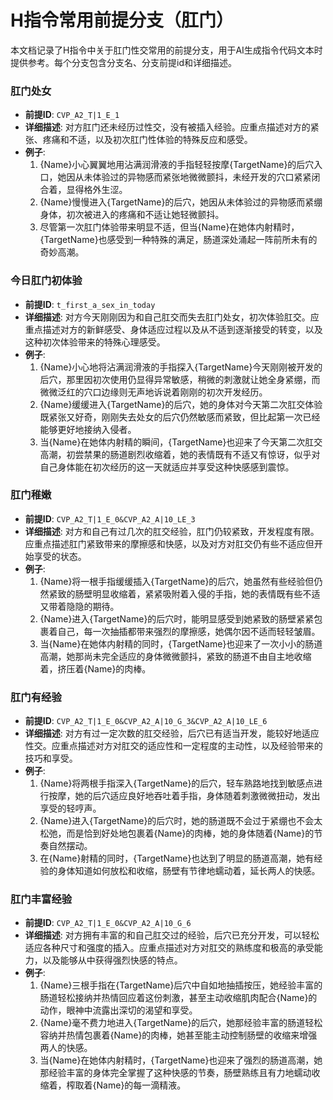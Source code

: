 # H指令常用前提分支（肛门）

本文档记录了H指令中关于肛门性交常用的前提分支，用于AI生成指令代码文本时提供参考。每个分支包含分支名、分支前提id和详细描述。

### 肛门处女
- **前提ID**: `CVP_A2_T|1_E_1`
- **详细描述**: 对方肛门还未经历过性交，没有被插入经验。应重点描述对方的紧张、疼痛和不适，以及初次肛门性体验的特殊反应和感受。
- **例子**:
  1. {Name}小心翼翼地用沾满润滑液的手指轻轻按摩{TargetName}的后穴入口，她因从未体验过的异物感而紧张地微微颤抖，未经开发的穴口紧紧闭合着，显得格外生涩。
  2. {Name}慢慢进入{TargetName}的后穴，她因从未体验过的异物感而紧绷身体，初次被进入的疼痛和不适让她轻微颤抖。
  3. 尽管第一次肛门体验带来明显不适，但当{Name}在她体内射精时，{TargetName}也感受到一种特殊的满足，肠道深处涌起一阵前所未有的奇妙高潮。

### 今日肛门初体验
- **前提ID**: `t_first_a_sex_in_today`
- **详细描述**: 对方今天刚刚因为和自己肛交而失去肛门处女，初次体验肛交。应重点描述对方的新鲜感受、身体适应过程以及从不适到逐渐接受的转变，以及这种初次体验带来的特殊心理感受。
- **例子**:
  1. {Name}小心地将沾满润滑液的手指探入{TargetName}今天刚刚被开发的后穴，那里因初次使用仍显得异常敏感，稍微的刺激就让她全身紧绷，而微微泛红的穴口边缘则无声地诉说着刚刚的初次开发经历。
  2. {Name}缓缓进入{TargetName}的后穴，她的身体对今天第二次肛交体验既紧张又好奇，刚刚失去处女的后穴仍然敏感而紧致，但比起第一次已经能够更好地接纳入侵者。
  3. 当{Name}在她体内射精的瞬间，{TargetName}也迎来了今天第二次肛交高潮，初尝禁果的肠道剧烈收缩着，她的表情既有不适又有惊讶，似乎对自己身体能在初次经历的这一天就适应并享受这种快感感到震惊。

### 肛门稚嫩
- **前提ID**: `CVP_A2_T|1_E_0&CVP_A2_A|10_LE_3`
- **详细描述**: 对方和自己有过几次的肛交经验，肛门仍较紧致，开发程度有限。应重点描述肛门紧致带来的摩擦感和快感，以及对方对肛交仍有些不适应但开始享受的状态。
- **例子**:
  1. {Name}将一根手指缓缓插入{TargetName}的后穴，她虽然有些经验但仍然紧致的肠壁明显收缩着，紧紧吸附着入侵的手指，她的表情既有些不适又带着隐隐的期待。
  2. {Name}进入{TargetName}的后穴时，能明显感受到她紧致的肠壁紧紧包裹着自己，每一次抽插都带来强烈的摩擦感，她偶尔因不适而轻轻皱眉。
  3. 当{Name}在她体内射精的同时，{TargetName}也迎来了一次小小的肠道高潮，她那尚未完全适应的身体微微颤抖，紧致的肠道不由自主地收缩着，挤压着{Name}的肉棒。

### 肛门有经验
- **前提ID**: `CVP_A2_T|1_E_0&CVP_A2_A|10_G_3&CVP_A2_A|10_LE_6`
- **详细描述**: 对方有过一定次数的肛交经验，后穴已有适当开发，能较好地适应性交。应重点描述对方对肛交的适应性和一定程度的主动性，以及经验带来的技巧和享受。
- **例子**:
  1. {Name}将两根手指深入{TargetName}的后穴，轻车熟路地找到敏感点进行按摩，她的后穴适应良好地吞吐着手指，身体随着刺激微微扭动，发出享受的轻哼声。
  2. {Name}进入{TargetName}的后穴时，她的肠道既不会过于紧绷也不会太松弛，而是恰到好处地包裹着{Name}的肉棒，她的身体随着{Name}的节奏自然摆动。
  3. 在{Name}射精的同时，{TargetName}也达到了明显的肠道高潮，她有经验的身体知道如何放松和收缩，肠壁有节律地蠕动着，延长两人的快感。

### 肛门丰富经验
- **前提ID**: `CVP_A2_T|1_E_0&CVP_A2_A|10_G_6`
- **详细描述**: 对方拥有丰富的和自己肛交过的经验，后穴已充分开发，可以轻松适应各种尺寸和强度的插入。应重点描述对方对肛交的熟练度和极高的承受能力，以及能够从中获得强烈快感的特点。
- **例子**:
  1. {Name}三根手指在{TargetName}后穴中自如地抽插按压，她经验丰富的肠道轻松接纳并热情回应着这份刺激，甚至主动收缩肌肉配合{Name}的动作，眼神中流露出深切的渴望和享受。
  2. {Name}毫不费力地进入{TargetName}的后穴，她那经验丰富的肠道轻松容纳并热情包裹着{Name}的肉棒，她甚至能主动控制肠壁的收缩来增强两人的快感。
  3. 当{Name}在她体内射精时，{TargetName}也迎来了强烈的肠道高潮，她那经验丰富的身体完全掌握了这种快感的节奏，肠壁熟练且有力地蠕动收缩着，榨取着{Name}的每一滴精液。
